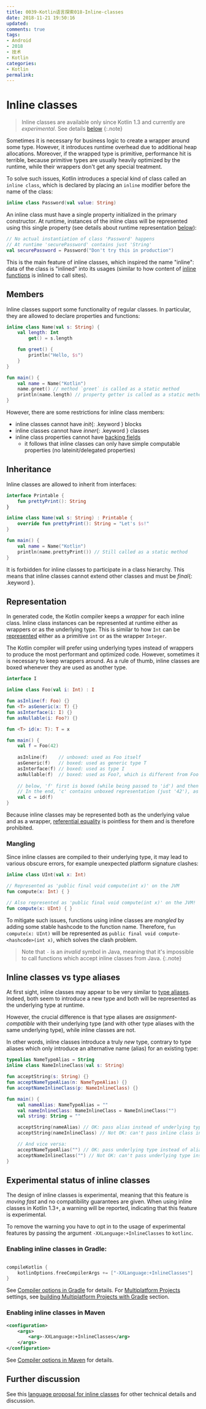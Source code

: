 ```yaml
---
title: 0039-Kotlin语言探索018-Inline-classes
date: 2018-11-21 19:50:16
updated:
comments: true
tags: 
- Android 
- 2018 
- 技术
- Kotlin
categories:	
- Kotlin
permalink:
---
```


# Inline classes

> Inline classes are available only since Kotlin 1.3 and currently are *experimental*. See details [below](#experimental-status-of-inline-classes)
{:.note}

Sometimes it is necessary for business logic to create a wrapper around some type. However, it introduces runtime overhead due to additional heap allocations. Moreover, if the wrapped type is primitive, performance hit is terrible, because primitive types are usually heavily optimized by the runtime, while their wrappers don't get any special treatment. 

To solve such issues, Kotlin introduces a special kind of class called an `inline class`, which is declared by placing an `inline` modifier before the name of the class:



```kotlin
inline class Password(val value: String)
```  



An inline class must have a single property initialized in the primary constructor. At runtime, instances of the inline class will be represented using this single property (see details about runtime representation [below](#representation)):



```kotlin
// No actual instantiation of class 'Password' happens
// At runtime 'securePassword' contains just 'String'
val securePassword = Password("Don't try this in production") 
```



This is the main feature of inline classes, which inspired the name "inline": data of the class is "inlined" into its usages (similar to how content of [inline functions](inline-functions.html) is inlined to call sites).

## Members

Inline classes support some functionality of regular classes. In particular, they are allowed to declare properties and functions:



```kotlin
inline class Name(val s: String) {
    val length: Int
        get() = s.length

    fun greet() {
        println("Hello, $s")
    }
}    

fun main() {
    val name = Name("Kotlin")
    name.greet() // method `greet` is called as a static method
    println(name.length) // property getter is called as a static method
}
```



However, there are some restrictions for inline class members:
* inline classes cannot have *init*{: .keyword } blocks
* inline classes cannot have *inner*{: .keyword } classes
* inline class properties cannot have [backing fields](properties.html#backing-fields)
    * it follows that inline classes can only have simple computable properties (no lateinit/delegated properties)


## Inheritance

Inline classes are allowed to inherit from interfaces:



```kotlin
interface Printable {
    fun prettyPrint(): String
}

inline class Name(val s: String) : Printable {
    override fun prettyPrint(): String = "Let's $s!"
}    

fun main() {
    val name = Name("Kotlin")
    println(name.prettyPrint()) // Still called as a static method
}
```  



It is forbidden for inline classes to participate in a class hierarchy. This means that inline classes cannot extend other classes and must be *final*{: .keyword }.

## Representation

In generated code, the Kotlin compiler keeps a *wrapper* for each inline class. Inline class instances can be represented at runtime either as wrappers or as the underlying type. This is similar to how `Int` can be [represented](basic-types.html#representation) either as a primitive `int` or as the wrapper `Integer`.

The Kotlin compiler will prefer using underlying types instead of wrappers to produce the most performant and optimized code. However, sometimes it is necessary to keep wrappers around. As a rule of thumb, inline classes are boxed whenever they are used as another type.



```kotlin
interface I

inline class Foo(val i: Int) : I

fun asInline(f: Foo) {}
fun <T> asGeneric(x: T) {}
fun asInterface(i: I) {}
fun asNullable(i: Foo?) {}

fun <T> id(x: T): T = x

fun main() {
    val f = Foo(42) 
    
    asInline(f)    // unboxed: used as Foo itself
    asGeneric(f)   // boxed: used as generic type T
    asInterface(f) // boxed: used as type I
    asNullable(f)  // boxed: used as Foo?, which is different from Foo
    
    // below, 'f' first is boxed (while being passed to 'id') and then unboxed (when returned from 'id') 
    // In the end, 'c' contains unboxed representation (just '42'), as 'f' 
    val c = id(f)  
}
```  



Because inline classes may be represented both as the underlying value and as a wrapper, [referential equality](equality.html#referential-equality) is pointless for them and is therefore prohibited.

### Mangling

Since inline classes are compiled to their underlying type, it may lead to various obscure errors, for example unexpected platform signature clashes:



```kotlin
inline class UInt(val x: Int)

// Represented as 'public final void compute(int x)' on the JVM
fun compute(x: Int) { }

// Also represented as 'public final void compute(int x)' on the JVM!
fun compute(x: UInt) { }
```



To mitigate such issues, functions using inline classes are *mangled* by adding some stable hashcode to the function name. Therefore, `fun compute(x: UInt)` will be represented as `public final void compute-<hashcode>(int x)`, which solves the clash problem.

> Note that `-` is an *invalid* symbol in Java, meaning that it's impossible to call functions which accept inline classes from Java.
{:.note}

## Inline classes vs type aliases

At first sight, inline classes may appear to be very similar to [type aliases](type-aliases.html). Indeed, both seem to introduce a new type and both will be represented as the underlying type at runtime.

However, the crucial difference is that type aliases are *assignment-compatible* with their underlying type (and with other type aliases with the same underlying type), while inline classes are not.

In other words, inline classes introduce a truly _new_ type, contrary to type aliases which only introduce an alternative name (alias) for an existing type:



```kotlin
typealias NameTypeAlias = String
inline class NameInlineClass(val s: String)

fun acceptString(s: String) {}
fun acceptNameTypeAlias(n: NameTypeAlias) {}
fun acceptNameInlineClass(p: NameInlineClass) {}

fun main() {
    val nameAlias: NameTypeAlias = ""
    val nameInlineClass: NameInlineClass = NameInlineClass("")
    val string: String = ""

    acceptString(nameAlias) // OK: pass alias instead of underlying type
    acceptString(nameInlineClass) // Not OK: can't pass inline class instead of underlying type

    // And vice versa:
    acceptNameTypeAlias("") // OK: pass underlying type instead of alias
    acceptNameInlineClass("") // Not OK: can't pass underlying type instead of inline class
}
```




## Experimental status of inline classes

The design of inline classes is experimental, meaning that this feature is *moving fast* and no compatibility guarantees are given. When using inline classes in Kotlin 1.3+, a warning will be reported, indicating that this feature is experimental.

To remove the warning you have to opt in to the usage of experimental features by passing the argument `-XXLanguage:+InlineClasses` to `kotlinc`.

### Enabling inline classes in Gradle:


``` groovy

compileKotlin {
    kotlinOptions.freeCompilerArgs += ["-XXLanguage:+InlineClasses"]
}
```



See [Compiler options in Gradle](using-gradle.html#compiler-options) for details. For [Multiplatform Projects](whatsnew13.html#multiplatform-projects) settings, see [building Multiplatform Projects with Gradle](building-mpp-with-gradle.html#language-settings) section.

### Enabling inline classes in Maven

```xml
<configuration>
    <args>
        <arg>-XXLanguage:+InlineClasses</arg> 
    </args>
</configuration>
```



See [Compiler options in Maven](using-maven.html#specifying-compiler-options) for details.

## Further discussion

See this [language proposal for inline classes](https://github.com/Kotlin/KEEP/blob/master/proposals/inline-classes.md) for other technical details and discussion.
